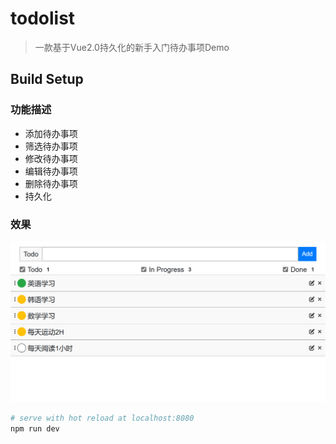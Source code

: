 # todolist

> 一款基于Vue2.0持久化的新手入门待办事项Demo

## Build Setup

### 功能描述
- 添加待办事项
- 筛选待办事项
- 修改待办事项
- 编辑待办事项
- 删除待办事项
- 持久化

### 效果
[![效果图](./src/assets/效果.png "Shiprock")]()



``` bash
# serve with hot reload at localhost:8080
npm run dev

```


